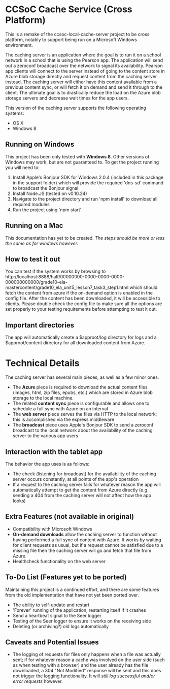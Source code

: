 # CCSoC Cache Service (Cross Platform)
This is a remake of the ccsoc-local-cache-server project to be cross platform, notably to support being run on a Microsoft Windows environment.

The caching server is an application where the goal is to run it on a school network in a school that is using the Pearson app. The application will send out a zeroconf broadcast over the network to signal its availability.
Pearson app clients will connect to the server instead of going to the content store in Azure blob storage directly and request content from the caching server instead. The caching server will either have this content
available from a previous content sync, or will fetch it on demand and send it through to the client. The ultimate goal is to drastically reduce the load on the Azure blob storage servers and decrease wait times for
the app users.

This version of the caching server supports the following operating systems:

* OS X
* Windows 8

## Running on Windows
This project has been only tested with **Windows 8**. Other versions of Windows may work, but are not guaranteed to. To get the project running you will need to:

1. Install Apple's Bonjour SDK for Windows 2.0.4 (included in this package in the support folder) which will provide the required 'dns-sd' command to broadcast the Bonjour signal.
2. Install Node.JS (tested on v0.10.24)
3. Navigate to the project directory and run 'npm install' to download all required modules
4. Run the project using 'npm start'

## Running on a Mac
This documentation has yet to be created. *The steps should be more or less the same as for windows however.*

## How to test it out
You can test if the system works by browsing to http://localhost:8888/half/00000000-0000-0000-0000-000000000000/grade10-ela-mastercontent/grade10_ela_unit5_lesson7_task3_step1.html 
which should fetch the content from azure if the on-demand option is enabled in the config file. After the content has been downloaded, it will be accessible to clients. Please double 
check the config file to make sure all the options are set properly to your testing requirements before attempting to test it out.

## Important directories
The app will automatically create a $approot/log directory for logs and a $approot/content directory for all downloaded content from Azure. 

# Technical Details
The caching server has several main pieces, as well as a few minor ones.

* The **Azure** piece is required to download the actual content files (images, html, zip files, epubs, etc.) which are stored in Azure blob storage to the local machine.
* The related **content sync** piece is configurable and allows one to schedule a full sync with Azure on an interval
* The **web server** piece serves the files via HTTP to the local network; this is accomplished via the express middleware
* The **broadcast** piece uses Apple's Bonjour SDK to send a zeroconf broadcast to the local network about the availability of the caching server to the various app users

## Interaction with the tablet app
The behavior the app uses is as follows:

* The check (listening for broadcast) for the availability of the caching server occurs constantly, at all points of the app's operation
* If a request to the caching server fails for whatever reason the app will automatically attempt to get the content from Azure directly (e.g. sending a 404 from the caching server will not affect how the app looks) 

## Extra Features (not available in original)

* Compatibility with Microsoft Windows
* **On-demand downloads** allow the caching server to function without having performed a full sync of content with Azure. It works by waiting for client requests as usual, but if a request
 cannot be satisfied due to a missing file then the caching server will go and fetch that file from Azure.
* Healthcheck functionality on the web server

## To-Do List (Features yet to be ported)
Maintaining this project is a continued effort, and there are some features from the old implementation that have not yet been ported over.

* The ability to self-update and restart
* 'Forever' running of the application, restarting itself if it crashes
* Send a heartbeat signal to the Seer logger
* Testing of the Seer logger to ensure it works on the receiving side
* Deleting (or archiving?) old logs automatically

## Caveats and Potential Issues

* The logging of requests for files only happens when a file was actually sent; if for whatever reason a cache was involved on the user side (such as when testing with a browser) 
and the user already has the file downloaded, a 304 "Not Modified" response will be sent and this does not trigger the logging functionality. It will *still log successful and/or 
error requests* however.
